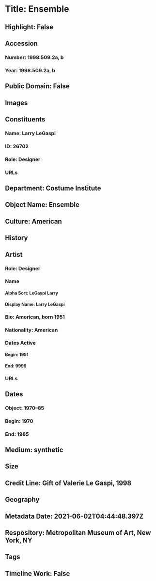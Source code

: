 # Title: Ensemble
## Highlight: False
## Accession
### Number: 1998.509.2a, b
### Year: 1998.509.2a, b
## Public Domain: False
## Images
## Constituents
### Name: Larry LeGaspi
### ID: 26702
### Role: Designer
### URLs
## Department: Costume Institute
## Object Name: Ensemble
## Culture: American
## History
## Artist
### Role: Designer
### Name
#### Alpha Sort: LeGaspi Larry
#### Display Name: Larry LeGaspi
### Bio: American, born 1951
### Nationality: American
### Dates Active
#### Begin: 1951
#### End: 9999
### URLs
## Dates
### Object: 1970–85
### Begin: 1970
### End: 1985
## Medium: synthetic
## Size
## Credit Line: Gift of Valerie Le Gaspi, 1998
## Geography
## Metadata Date: 2021-06-02T04:44:48.397Z
## Respository: Metropolitan Museum of Art, New York, NY
## Tags
## Timeline Work: False